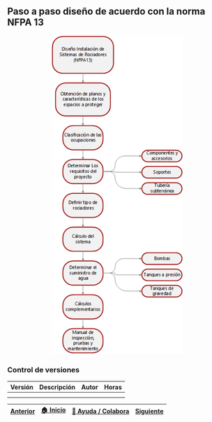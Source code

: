 ## Paso a paso diseño de acuerdo con la norma NFPA 13

<div align="center">
  <img src="https://github.com/Andrealvch/C.RCI/blob/main/Section03/.graph/NFPA.png" width="300px">
</div>

### Control de versiones 

| Versión    | Descripción                                                          | Autor                                      | Horas |
|------------|:---------------------------------------------------------------------|--------------------------------------------|:-----:|
|  | |  |   |
|  | |   |      |

| [Anterior](../../Section02/Readme.md) | [:house: Inicio](../../Readme.md) | [:beginner: Ayuda / Colabora](https://github.com/Andrealvch/C.RCI/discussions/1) | [Siguiente](../NFPA2001) |
|------|:-----------|-------------------|:--------:|


